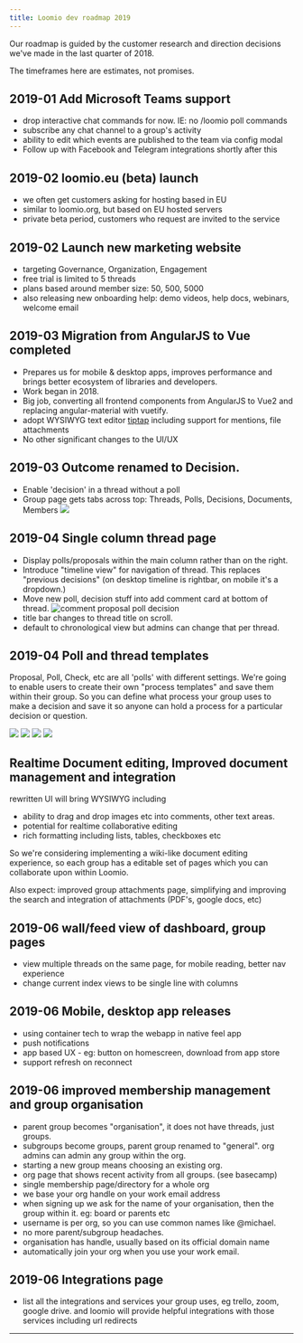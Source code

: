 ```yaml
---
title: Loomio dev roadmap 2019
---
```


Our roadmap is guided by the customer research and direction decisions we've made in the last quarter of 2018.

The timeframes here are estimates, not promises.

## 2019-01 Add Microsoft Teams support
- drop interactive chat commands for now. IE: no /loomio poll commands
- subscribe any chat channel to a group's activity
- ability to edit which events are published to the team via config modal
- Follow up with Facebook and Telegram integrations shortly after this

## 2019-02 loomio.eu (beta) launch
- we often get customers asking for hosting based in EU
- similar to loomio.org, but based on EU hosted servers
- private beta period, customers who request are invited to the service

## 2019-02 Launch new marketing website
- targeting Governance, Organization, Engagement
- free trial is limited to 5 threads
- plans based around member size: 50, 500, 5000
- also releasing new onboarding help: demo videos, help docs, webinars, welcome email

## 2019-03 Migration from AngularJS to Vue completed
- Prepares us for mobile & desktop apps, improves performance and brings better ecosystem of libraries and developers.
- Work began in 2018.
- Big job, converting all frontend components from AngularJS to Vue2 and replacing angular-material with vuetify.
- adopt WYSIWYG text editor [tiptap](https://tiptap.scrumpy.io/) including support for mentions, file attachments
- No other significant changes to the UI/UX

## 2019-03 Outcome renamed to Decision.
- Enable 'decision' in a thread without a poll
- Group page gets tabs across top: Threads, Polls, Decisions, Documents, Members
![](group-page-with-tabs.png)

## 2019-04 Single column thread page
- Display polls/proposals within the main column rather than on the right.
- Introduce "timeline view" for navigation of thread. This replaces "previous decisions" (on desktop timeline is rightbar, on mobile it's a dropdown.)
- Move new poll, decision stuff into add comment card at bottom of thread.
![comment proposal poll decision](thread_actions_panel.png)
- title bar changes to thread title on scroll.
- default to chronological view but admins can change that per thread.

## 2019-04 Poll and thread templates

Proposal, Poll, Check, etc are all 'polls' with different settings. We're going to enable users to create their own "process templates" and save them within their group. So you can define what process your group uses to make a decision and save it so anyone can hold a process for a particular decision or question.

![](markdown-img-paste-20190129081110378.png)
![](markdown-img-paste-20190129081132133.png)
![](markdown-img-paste-20190129082239413.png)
![](markdown-img-paste-2019012908120591.png)

<!-- - allow grioto be defined for specific scenarios. eg: Advice, Consent
- choose or edit proposal templates. then proposal is just a few fields.
  save templates for particlar decisions you regularly make.
  template editor allows you to
  - edit which buttons are available and what they mean.
  - edit labels and placeholder, help text including the prompt, descriptions etc.
  - ability to share templates with other groups on loomio by marking as public
- ability to choose what templates are available within your group.
- start a proposal or thread from a template
  proposals and poll templates keep their options too.
  and make proposals completely editable. options, their names, etc.
  don't introduce more fields, but do introduce tagging.
- ability for polls to be "draft" so they can be edited, commented on, but not voted upon

- capture poll improvements from latest ux mockups. including
  - option: hide results until voting closed
  - option: draft mode (comment only, no voting)
  - option: start in future
  design your own proposal templates. choose from one when you begin.
    so choose thumbs 2, 3 or 4 ways.
    optionally define what they mean
    the templates come with guides that help you run the kind of process.
    you can share templates if you wish.

    It seems like we should consider making proposal templates editable? Then you could create some templates and offer them when people go to start a proposal, they could include guidance via an associated help page. -->

## Realtime Document editing, Improved document management and integration
rewritten UI will bring WYSIWYG including
  - ability to drag and drop images etc into comments, other text areas.
  - potential for realtime collaborative editing
  - rich formatting including lists, tables, checkboxes etc

So we're considering implementing a wiki-like document editing experience, so each group has a editable set of pages which you can collaborate upon within Loomio.

Also expect: improved group attachments page, simplifying and improving the search and integration of attachments (PDF's, google docs, etc)

## 2019-06 wall/feed view of dashboard, group pages
- view multiple threads on the same page, for mobile reading, better nav experience
- change current index views to be single line with columns

## 2019-06 Mobile, desktop app releases
- using container tech to wrap the webapp in native feel app
- push notifications
- app based UX - eg: button on homescreen, download from app store
- support refresh on reconnect

## 2019-06 improved membership management and group organisation
- parent group becomes "organisation", it does not have threads, just groups.
- subgroups become groups, parent group renamed to "general". org admins can admin any group within the org.
- starting a new group means choosing an existing org.
- org page that shows recent activity from all groups. (see basecamp)
- single membership page/directory for a whole org
- we base your org handle on your work email address
- when signing up we ask for the name of your organisation, then the group within it. eg: board or parents etc
- username is per org, so you can use common names like @michael.
- no more parent/subgroup headaches.
- organisation has handle, usually based on its official domain name
- automatically join your org when you use your work email.

## 2019-06 Integrations page
- list all the integrations and services your group uses, eg trello, zoom, google drive. and loomio will provide helpful integrations with those services including url redirects

---
<!--
implement https://www.twilio.com/blog/2018/03/better-passwords-in-ruby-applications-pwned-passwords-api.html

user setting to choose between weekly and daily summary emails

fetch draft when loading thread page so it does not overwrite exiting text when you start writing.

when people post links, expand them out on the comment or whatever.

The following items are things we want to do but have not prioritised or estimated yet.

- thread refinements
- extend "fork thread" function to become "move comments" which can be used to move comments to an existing thread or new thread.
- chronological mode by default? save setting for nested or chronological view on thread.

- improved tagging simple chip based tagging, use fulltext search, bring into main app out of plugin.

- improved search: unify search to top bar with optional org/group select

- bookmark thread or thread item

- remove 'invite people to vote' and change it to send notifications, and choose between group and thread

## collaborative document editing
Documents are something groups use with decision making naturally, have native collaborative document editing.

## private, chat threads
- easy to start private threads with people
- intro carousel for new users (actually everyone, when we release these updates)

## delegated votes/liquid democracy
each membership has a 'weight' column, which defaults to 1. for proposal polls, the stance_choice.score is the weight of the membership at the time.

membership weight is either assigned manually or is based on the number of representations assigned to a particular member in a group.

we need a screen so that members can select who they delegate their vote to.

---

select delegate or representative.. ability for members to select someone to carry their voting power, you can do it for a group or just a thread.

governance, management, engagement and organising

- ensure loomio can be embedded in webpages as a comment engine.


gives every thread and doc it's own group namespaced url. they can be linked between easily enspiral/100-1 (thread 100 comment 1)

- front page
- much faster user interface in vue.js
- proposals inline with threads
- timeline view allowing you to jump through the thread. all items on one line each.
- right bar is help. can be customised to your org with documents.
- threads can pin open a particlar help page. so people see it when they open the thread.
- wall interface with multiple threads.
- choose between nested or not and saves your preference (chronologcial by default?)
- link to thread by number? with # (or groupname#) (same as tag) simple urls? loomio.org/groupname/123
- subgroups are groupname-subgroupname
- tags are super simple single word labels
- groups are either public, private, or private + visible to parent members
- group's email is groupname@loomio.org (with # in subject)
- groups have a handle or shortname
- embrace the org domain. enspiral.com becomes enspiral with @ as default username
- company email address auto-join
- first 10 threads and 20 members free. then you pay use it more than that.
- if you stop paying your group gets paused, you can read and export, by not write.
- simplified member management.
  - manage all members in org
  - single page, easy to add people to subgroups.
  - export members as CSV.
- groups decide if they want to enable the membership directory.
  single admin status across all groups. - as a setting on new groups.
  single membership page per org
  member directory with bio and status messages
- private threads (member to member)
- integrations page, which links to your various online tools.
  highlight your group email address to cc loomio into any discussion
  zoom, google docs, trello, etc. gives redirect urls on group url.
    https://loomio.org/enspiral/zoom, googledocs, trello, slack
    redirects can be members only.
- mobile apps with mobile notifications
- collaborative editing on contexts, proposals, and documents
- drop all our custom emoji stuff and just use unicode. reactions too, order by use (over whole site?)
- click seen by. or notifications count. modal shows who have seen, been notified, not seen the thread and gives option to mention them in a comment.
- process guidance for for proposals and threads
  - threads assign some process document inside the thread
    these process gides intoduce a process or practice that is being adopted for this thread. we introduce the user to this by showing the process guide when you first arrive, then having it closed and on the right bar. these documents can be shared between threads and edited collaboratively.
  - proposals configurable buttons (tickbox above) (3 by default)
  - proposals have version (each time it goes to vote)
  - proposals have intention or ask: there are some defaults to choose from if you like.
  - proposals have draft or voting mode - if it's draft you can collaboratively edit it together.
  - it should still feel simple.

- mute for x time, max notifications: none, every 6, 12, 24, 48 hours. (with summarised update for that time period.)
- (later) choose between all threads in their own email, or everything in one.
- simple attachment & link management. supports tagging
- good centralised search with full page results and autosuggestions based on tags and words in titles, filter to an org or search whole site.
- sidebar slides from
  root - threads, groups, profile, etc,
  groups - lists all your groups and the number of unread threads in each
  threads - lists each thread in the group and if you've read it, unread items count, or just 'unread'
  items - the line by line version of the thread for navigation purposes.
  and at the top is the back button. <-
  under that is the current place name. thread, group, groups, all threads,

scheduling.. connect calendars etc

More notes (might be dupes)
loomio interface based on google news
- big search bar, suggested searches autocomplete
- simple nav bar.
- threads or wall in the middle.
- private threads between people
- collaborative document editing and annotating
- remove colours from tags and make them super easy, apply to anything
- bookmarks
- pictures/charts on the right. room for more people
- move to move single line, tablized view,
- complimented by wall view.
- 1h style dates with a clock logo?
- use usernames primarily to identify people? or drop them for just name.
- notification frequency to decide how often: immediate or daily or weekly
- show when people last viewed the thread somehow
- comment, propose
- make email feel native with group email addresses -->
